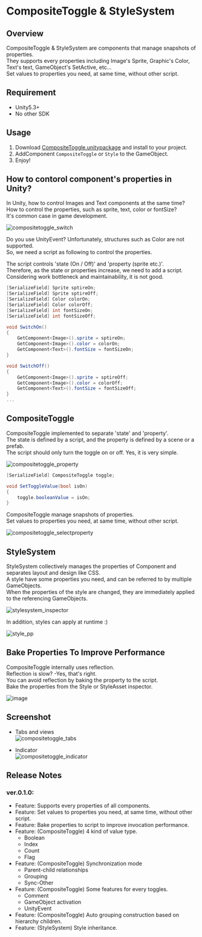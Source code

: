CompositeToggle & StyleSystem
===

## Overview

CompositeToggle & StyleSystem are components that manage snapshots of properties.  
They supports every properties including Image's Sprite, Graphic's Color, Text's text, GameObject's SetActive, etc...  
Set values to properties you need, at same time, without other script.  




## Requirement

* Unity5.3+
* No other SDK




## Usage

1. Download [CompositeToggle.unitypackage](https://github.com/mob-sakai/CompositeToggle/raw/develop/CompositeToggle.unitypackage) and install to your project.
2. AddComponent `CompositeToggle` or `Style` to the GameObject.
3. Enjoy!




## How to contorol component's properties in Unity?

In Unity, how to control Images and Text components at the same time?  
How to control the properties, such as sprite, text, color or fontSize?  
It's common case in game development.  

![compositetoggle_switch](https://user-images.githubusercontent.com/12690315/27722542-4a142646-5da3-11e7-825e-a82a7b074ec8.png)

Do you use UnityEvent? Unfortunately, structures such as Color are not supported.  
So, we need a script as following to control the properties.

The script controls 'state (On / Off)' and 'property (sprite etc.)'.  
Therefore, as the state or properties increase, we need to add a script.  
Considering work bottleneck and maintainability, it is not good.  

```cs
[SerializeField] Sprite sptireOn;
[SerializeField] Sprite sptireOff;
[SerializeField] Color colorOn;
[SerializeField] Color colorOff;
[SerializeField] int fontSizeOn;
[SerializeField] int fontSizeOff;

void SwitchOn()
{
    GetComponent<Image>().sprite = sptireOn;
    GetComponent<Image>().color = colorOn;
    GetComponent<Text>().fontSize = fontSizeOn;
}

void SwitchOff()
{
    GetComponent<Image>().sprite = sptireOff;
    GetComponent<Image>().color = colorOff;
    GetComponent<Text>().fontSize = fontSizeOff;
}
...
```



## CompositeToggle

CompositeToggle implemented to separate 'state' and 'property'.  
The state is defined by a script, and the property is defined by a scene or a prefab.  
The script should only turn the toggle on or off. Yes, it is very simple.

![compositetoggle_property](https://user-images.githubusercontent.com/12690315/27763631-d0d5a2a8-5ec1-11e7-8c3b-20840790858e.png)
```cs
[SerializeField] CompositeToggle toggle;

void SetToggleValue(bool isOn)
{
    toggle.booleanValue = isOn;
}
```

CompositeToggle manage snapshots of properties.  
Set values to properties you need, at same time, without other script.  

![compositetoggle_selectproperty](https://user-images.githubusercontent.com/12690315/27722541-4a0ec160-5da3-11e7-99ff-c74df150eb94.png)



## StyleSystem

StyleSystem collectively manages the properties of Component and separates layout and design like CSS.  
A style have some properties you need, and can be referred to by multiple GameObjects.  
When the properties of the style are changed, they are immediately applied to the referencing GameObjects.  

![stylesystem_inspector](https://user-images.githubusercontent.com/12690315/27722545-4a202946-5da3-11e7-975d-50898d4de3b8.png)

In addition, styles can apply at runtime :)

![style_pp](https://user-images.githubusercontent.com/12690315/28653628-8c4b044a-72c9-11e7-9349-3da51fd49c4b.gif)



## Bake Properties To Improve Performance

CompositeToggle internally uses reflection.  
Reflection is slow? -Yes, that's right.  
You can avoid reflection by baking the property to the script.  
Bake the properties from the Style or StyleAsset inspector.  

![image](https://user-images.githubusercontent.com/12690315/28655700-8b2aec10-72d8-11e7-9416-47fd940c3b1f.png)

## Screenshot

* Tabs and views  
![compositetoggle_tabs](https://user-images.githubusercontent.com/12690315/27722543-4a14e9dc-5da3-11e7-993a-bf51adc8da70.gif)

* Indicator  
![compositetoggle_indicator](https://user-images.githubusercontent.com/12690315/27722539-49ebfedc-5da3-11e7-8af5-45deab6d1166.gif)




## Release Notes

### ver.0.1.0:

* Feature: Supports every properties of all components.
* Feature: Set values to properties you need, at same time, without other script.
* Feature: Bake properties to script to improve invocation performance.
* Feature: (CompositeToggle) 4 kind of value type.
    * Boolean
    * Index
    * Count
    * Flag
* Feature: (CompositeToggle) Synchronization mode
    * Parent-child relationships
    * Grouping
    * Sync-Other
* Feature: (CompositeToggle) Some features for every toggles.
    * Comment
    * GameObject activation
    * UnityEvent
* Feature: (CompositeToggle) Auto grouping construction based on hierarchy children.
* Feature: (StyleSystem) Style inheritance.
